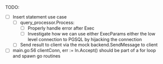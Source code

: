 TODO:

- [ ] Insert statement use case
  - [ ] query_processor.Process:
    - [ ] Properly handle error after Exec
    - [ ] Investigate how we can use either ExecParams either the low level connection to PGSQL by hijacking the connection
  - [ ] Send result to client via the mock backend.SendMessage to client
- [ ] main.go:56 clientConn, err := ln.Accept() should be part of a for loop and spawn go routines
